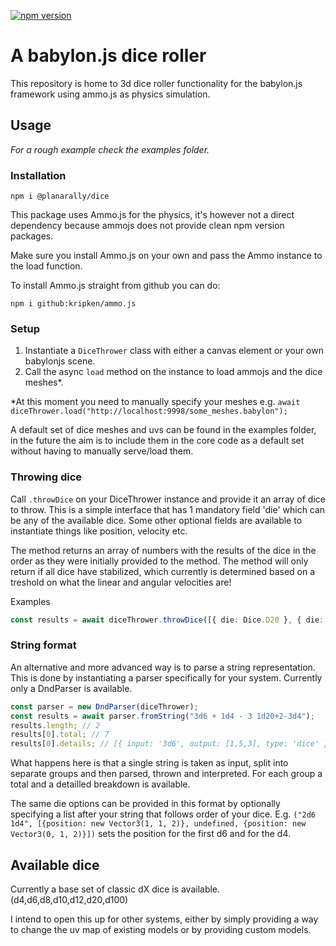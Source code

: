 [![npm version](https://badge.fury.io/js/%40planarally%2Fdice.svg)](https://www.npmjs.com/package/@planarally/dice)

# A babylon.js dice roller

This repository is home to 3d dice roller functionality for the babylon.js framework using ammo.js as physics simulation.

## Usage

_For a rough example check the examples folder._

### Installation

`npm i @planarally/dice`

This package uses Ammo.js for the physics, it's however not a direct dependency because ammojs does not provide clean npm version packages.

Make sure you install Ammo.js on your own and pass the Ammo instance to the load function.

To install Ammo.js straight from github you can do:

`npm i github:kripken/ammo.js`

### Setup

1. Instantiate a `DiceThrower` class with either a canvas element or your own babylonjs scene.
2. Call the async `load` method on the instance to load ammojs and the dice meshes\*.

\*At this moment you need to manually specify your meshes e.g.
`await diceThrower.load("http://localhost:9998/some_meshes.babylon");`

A default set of dice meshes and uvs can be found in the examples folder,
in the future the aim is to include them in the core code as a default set without having to manually serve/load them.

### Throwing dice

Call `.throwDice` on your DiceThrower instance and provide it an array of dice to throw. This is a simple interface that has 1 mandatory field 'die' which can be any of the available dice. Some other optional fields are available to instantiate things like position, velocity etc.

The method returns an array of numbers with the results of the dice in the order as they were initially provided to the method.
The method will only return if all dice have stabilized, which currently is determined based on a treshold on what the linear and angular velocities are!

Examples

```typescript
const results = await diceThrower.throwDice([{ die: Dice.D20 }, { die: Dice.D6, position: new Vector3(2, 2, 2) }]);
```

### String format

An alternative and more advanced way is to parse a string representation.
This is done by instantiating a parser specifically for your system.
Currently only a DndParser is available.

```typescript
const parser = new DndParser(diceThrower);
const results = await parser.fromString("3d6 + 1d4 - 3 1d20+2-3d4");
results.length; // 2
results[0].total; // 7
results[0].details; // [{ input: '3d6', output: [1,5,3], type: 'dice' }, {input: '+', type: 'operator'}, ...]
```

What happens here is that a single string is taken as input, split into separate groups and then parsed, thrown and interpreted.
For each group a total and a detailled breakdown is available.

The same die options can be provided in this format by optionally specifying a list after your string that follows order of your dice.
E.g. `("2d6 1d4", [{position: new Vector3(1, 1, 2)}, undefined, {position: new Vector3(0, 1, 2)}])` sets the position for the first d6 and for the d4.

## Available dice

Currently a base set of classic dX dice is available. (d4,d6,d8,d10,d12,d20,d100)

I intend to open this up for other systems, either by simply providing a way to change the uv map of existing models or by providing custom models.
